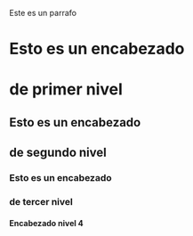 <p> Este es un parrafo </p>

# Esto es un encabezado <h1> de primer nivel

## Esto es un encabezado <h2> de segundo nivel

### Esto es un encabezado <h3> de tercer nivel

#### Encabezado nivel 4

